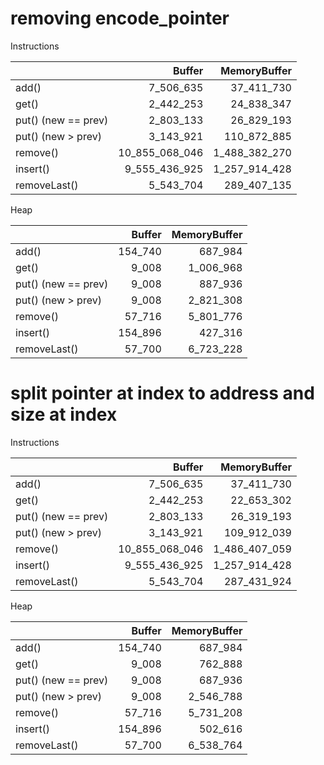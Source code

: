 
# removing encode_pointer
Instructions

|                     |         Buffer |  MemoryBuffer |
| :------------------ | -------------: | ------------: |
| add()               |      7_506_635 |    37_411_730 |
| get()               |      2_442_253 |    24_838_347 |
| put() (new == prev) |      2_803_133 |    26_829_193 |
| put() (new > prev)  |      3_143_921 |   110_872_885 |
| remove()            | 10_855_068_046 | 1_488_382_270 |
| insert()            |  9_555_436_925 | 1_257_914_428 |
| removeLast()        |      5_543_704 |   289_407_135 |


Heap

|                     |  Buffer | MemoryBuffer |
| :------------------ | ------: | -----------: |
| add()               | 154_740 |      687_984 |
| get()               |   9_008 |    1_006_968 |
| put() (new == prev) |   9_008 |      887_936 |
| put() (new > prev)  |   9_008 |    2_821_308 |
| remove()            |  57_716 |    5_801_776 |
| insert()            | 154_896 |      427_316 |
| removeLast()        |  57_700 |    6_723_228 |

# split pointer at index to address and size at index

Instructions

|                     |         Buffer |  MemoryBuffer |
| :------------------ | -------------: | ------------: |
| add()               |      7_506_635 |    37_411_730 |
| get()               |      2_442_253 |    22_653_302 |
| put() (new == prev) |      2_803_133 |    26_319_193 |
| put() (new > prev)  |      3_143_921 |   109_912_039 |
| remove()            | 10_855_068_046 | 1_486_407_059 |
| insert()            |  9_555_436_925 | 1_257_914_428 |
| removeLast()        |      5_543_704 |   287_431_924 |


Heap

|                     |  Buffer | MemoryBuffer |
| :------------------ | ------: | -----------: |
| add()               | 154_740 |      687_984 |
| get()               |   9_008 |      762_888 |
| put() (new == prev) |   9_008 |      687_936 |
| put() (new > prev)  |   9_008 |    2_546_788 |
| remove()            |  57_716 |    5_731_208 |
| insert()            | 154_896 |      502_616 |
| removeLast()        |  57_700 |    6_538_764 |